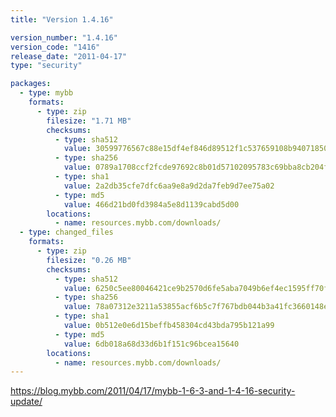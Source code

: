 ```yaml
---
title: "Version 1.4.16"

version_number: "1.4.16"
version_code: "1416"
release_date: "2011-04-17"
type: "security"

packages:
  - type: mybb
    formats:
      - type: zip
        filesize: "1.71 MB"
        checksums:
          - type: sha512
            value: 30599776567c88e15df4ef846d89512f1c537659108b94071850c9104b20c4956289616f84dadeebbb4f860bde17c42473f2ab0aedb5f3c7ddbec2492797577f
          - type: sha256
            value: 0789a1708ccf2fcde97692c8b01d57102095783c69bba8cb204f4f8862e70edb
          - type: sha1
            value: 2a2db35cfe7dfc6aa9e8a9d2da7feb9d7ee75a02
          - type: md5
            value: 466d21bd0fd3984a5e8d1139cabd5d00
        locations:
          - name: resources.mybb.com/downloads/
  - type: changed_files
    formats:
      - type: zip
        filesize: "0.26 MB"
        checksums:
          - type: sha512
            value: 6250c5ee80046421ce9b2570d6fe5aba7049b6ef4ec1595ff70f485729e0323b198499b8d3d5b6362e2d589cbda666b176e4613bf2a1f96f421194579ab9d8ff
          - type: sha256
            value: 78a07312e3211a53855acf6b5c7f767bdb044b3a41fc3660148e80c8404b1bcb
          - type: sha1
            value: 0b512e0e6d15beffb458304cd43bda795b121a99
          - type: md5
            value: 6db018a68d33d6b1f151c96bcea15640
        locations:
          - name: resources.mybb.com/downloads/
---
```


<https://blog.mybb.com/2011/04/17/mybb-1-6-3-and-1-4-16-security-update/>
